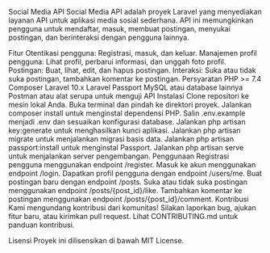 Social Media API
Social Media API adalah proyek Laravel yang menyediakan layanan API untuk aplikasi media sosial sederhana. API ini memungkinkan pengguna untuk mendaftar, masuk, membuat postingan, menyukai postingan, dan berinteraksi dengan pengguna lainnya.

Fitur
Otentikasi pengguna: Registrasi, masuk, dan keluar.
Manajemen profil pengguna: Lihat profil, perbarui informasi, dan unggah foto profil.
Postingan: Buat, lihat, edit, dan hapus postingan.
Interaksi: Suka atau tidak suka postingan, tambahkan komentar ke postingan.
Persyaratan
PHP >= 7.4
Composer
Laravel 10.x
Laravel Passport
MySQL atau database lainnya
Postman atau alat serupa untuk menguji API
Instalasi
Clone repositori ke mesin lokal Anda.
Buka terminal dan pindah ke direktori proyek.
Jalankan composer install untuk menginstal dependensi PHP.
Salin .env.example menjadi .env dan sesuaikan konfigurasi database.
Jalankan php artisan key:generate untuk menghasilkan kunci aplikasi.
Jalankan php artisan migrate untuk menjalankan migrasi basis data.
Jalankan php artisan passport:install untuk menginstal Passport.
Jalankan php artisan serve untuk menjalankan server pengembangan.
Penggunaan
Registrasi pengguna menggunakan endpoint /register.
Masuk ke akun menggunakan endpoint /login.
Dapatkan profil pengguna dengan endpoint /users/me.
Buat postingan baru dengan endpoint /posts.
Suka atau tidak suka postingan menggunakan endpoint /posts/{post_id}/like.
Tambahkan komentar ke postingan menggunakan endpoint /posts/{post_id}/comment.
Kontribusi
Kami mengundang kontribusi dari komunitas! Silakan laporkan bug, ajukan fitur baru, atau kirimkan pull request. Lihat CONTRIBUTING.md untuk panduan kontribusi.

Lisensi
Proyek ini dilisensikan di bawah MIT License.
